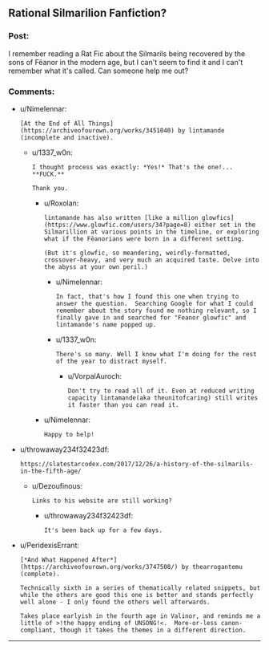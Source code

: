 ## Rational Silmarilion Fanfiction?

### Post:

I remember reading a Rat Fic about the Silmarils being recovered by the sons of Fëanor in the modern age, but I can't seem to find it and I can't remember what it's called. Can someone help me out?

### Comments:

- u/Nimelennar:
  ```
  [At the End of All Things](https://archiveofourown.org/works/3451040) by lintamande (incomplete and inactive).
  ```

  - u/1337_w0n:
    ```
    I thought process was exactly: *Yes!* That's the one!... **FUCK.**

    Thank you.
    ```

    - u/Roxolan:
      ```
      lintamande has also written [like a million glowfics](https://www.glowfic.com/users/34?page=8) either set in the Silmarillion at various points in the timeline, or exploring what if the Fëanorians were born in a different setting. 

      (But it's glowfic, so meandering, weirdly-formatted, crossover-heavy, and very much an acquired taste. Delve into the abyss at your own peril.)
      ```

      - u/Nimelennar:
        ```
        In fact, that's how I found this one when trying to answer the question.  Searching Google for what I could remember about the story found me nothing relevant, so I finally gave in and searched for "Feanor glowfic" and lintamande's name popped up.
        ```

      - u/1337_w0n:
        ```
        There's so many. Well I know what I'm doing for the rest of the year to distract myself.
        ```

        - u/VorpalAuroch:
          ```
          Don't try to read all of it. Even at reduced writing capacity lintamande(aka theunitofcaring) still writes it faster than you can read it.
          ```

    - u/Nimelennar:
      ```
      Happy to help!
      ```

- u/throwaway234f32423df:
  ```
  https://slatestarcodex.com/2017/12/26/a-history-of-the-silmarils-in-the-fifth-age/
  ```

  - u/Dezoufinous:
    ```
    Links to his website are still working?
    ```

    - u/throwaway234f32423df:
      ```
      It's been back up for a few days.
      ```

- u/PeridexisErrant:
  ```
  [*And What Happened After*](https://archiveofourown.org/works/3747508/) by thearrogantemu (complete).  

  Technically sixth in a series of thematically related snippets, but while the others are good this one is better and stands perfectly well alone - I only found the others well afterwards.

  Takes place earlyish in the fourth age in Valinor, and reminds me a little of >!the happy ending of UNSONG!<.  More-or-less canon-compliant, though it takes the themes in a different direction.
  ```

---

